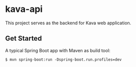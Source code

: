 # kava-api

This project serves as the backend for Kava web application.

## Get Started

A typical Spring Boot app with Maven as build tool:
```
$ mvn spring-boot:run -Dspring-boot.run.profiles=dev
```